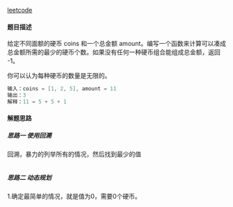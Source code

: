 [leetcode](https://leetcode-cn.com/problems/coin-change/)

#### 题目描述

给定不同面额的硬币 coins 和一个总金额 amount。编写一个函数来计算可以凑成总金额所需的最少的硬币个数。如果没有任何一种硬币组合能组成总金额，返回 -1。

你可以认为每种硬币的数量是无限的。

```java
输入：coins = [1, 2, 5], amount = 11
输出：3 
解释：11 = 5 + 5 + 1
```

#### 解题思路

##### 思路一 使用回溯

回溯，暴力的列举所有的情况，然后找到最少的值

```

```

##### 思路二 动态规划

1.确定最简单的情况，就是值为0，需要0个硬币。

